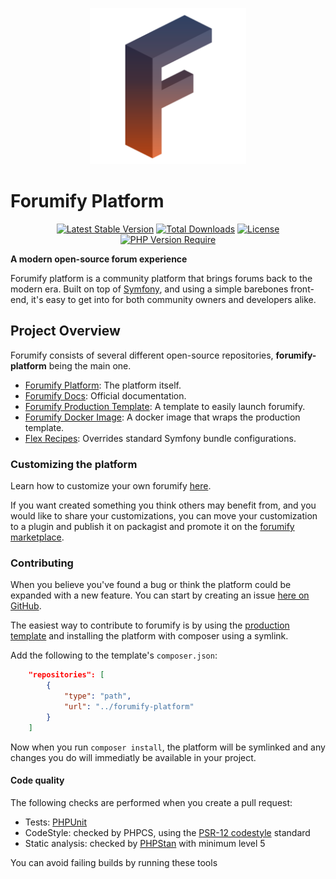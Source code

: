 <p align="center">
    <img src="./public/images/forumify.svg" width="250" height="250">
</p>

# Forumify Platform

<div align="center">
    
[![Latest Stable Version](https://poser.pugx.org/forumify/forumify-platform/v)](https://packagist.org/packages/forumify/forumify-platform)
[![Total Downloads](https://poser.pugx.org/forumify/forumify-platform/downloads)](https://packagist.org/packages/forumify/forumify-platform)
[![License](https://poser.pugx.org/forumify/forumify-platform/license)](https://packagist.org/packages/forumify/forumify-platform)
[![PHP Version Require](https://poser.pugx.org/forumify/forumify-platform/require/php)](https://packagist.org/packages/forumify/forumify-platform)
    
</div>

**A modern open-source forum experience**

Forumify platform is a community platform that brings forums back to the modern era. Built on top of [Symfony](https://symfony.com/what-is-symfony), and using a simple barebones front-end, it's easy to get into for both community owners and developers alike.

## Project Overview

Forumify consists of several different open-source repositories, **forumify-platform** being the main one.

- [Forumify Platform](https://github.com/forumify/forumify-platform): The platform itself.
- [Forumify Docs](https://github.com/forumify/forumify-docs): Official documentation.
- [Forumify Production Template](https://github.com/forumify/forumify-production-template): A template to easily launch forumify.
- [Forumify Docker Image](https://github.com/forumify/forumify-docker): A docker image that wraps the production template.
- [Flex Recipes](https://github.com/forumify/flex-recipes): Overrides standard Symfony bundle configurations.

### Customizing the platform

Learn how to customize your own forumify [here](https://docs.forumify.net/guides/customization/introduction).

If you want created something you think others may benefit from, and you would like to share your customizations, you can move your customization to a plugin and publish it on packagist and promote it on the [forumify marketplace](https://forumify.net/marketplace).

### Contributing

When you believe you've found a bug or think the platform could be expanded with a new feature. You can start by creating an issue [here on GitHub](https://github.com/forumify/forumify-platform/issues).

The easiest way to contribute to forumify is by using the [production template](https://github.com/forumify/forumify-production-template) and installing the platform with composer using a symlink.

Add the following to the template's `composer.json`:
```json
    "repositories": [
        {
            "type": "path",
            "url": "../forumify-platform"
        }
    ]
```

Now when you run `composer install`, the platform will be symlinked and any changes you do will immediatly be available in your project.

#### Code quality

The following checks are performed when you create a pull request:
- Tests: [PHPUnit](https://phpunit.de/)
- CodeStyle: checked by PHPCS, using the [PSR-12 codestyle](https://www.php-fig.org/psr/psr-12/) standard
- Static analysis: checked by [PHPStan](https://phpstan.org/) with minimum level 5

You can avoid failing builds by running these tools
